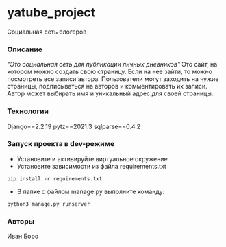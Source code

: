 # yatube_project
Социальная сеть блогеров
### Описание
*"Это социальная сеть для публикации личных дневников"*
Это сайт, на котором можно создать свою страницу.
Если на нее зайти, то можно посмотреть все записи автора.
Пользователи могут заходить на чужие страницы, 
подписываться на авторов и комментировать их записи.
Автор может выбирать имя и уникальный адрес для своей страницы. 
### Технологии
Django==2.2.19
pytz==2021.3
sqlparse==0.4.2
### Запуск проекта в dev-режиме
- Установите и активируйте виртуальное окружение
- Установите зависимости из файла requirements.txt
```
pip install -r requirements.txt
``` 
- В папке с файлом manage.py выполните команду:
```
python3 manage.py runserver
```
### Авторы
Иван Боро